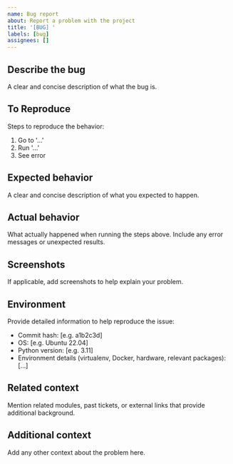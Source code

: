 ```yaml
---
name: Bug report
about: Report a problem with the project
title: '[BUG] '
labels: [bug]
assignees: []
---
```


## Describe the bug

A clear and concise description of what the bug is.

## To Reproduce

Steps to reproduce the behavior:

1. Go to '...'
1. Run '...'
1. See error

## Expected behavior

A clear and concise description of what you expected to happen.

## Actual behavior

What actually happened when running the steps above. Include any error messages or unexpected results.

## Screenshots

If applicable, add screenshots to help explain your problem.

## Environment

Provide detailed information to help reproduce the issue:

- Commit hash: [e.g. a1b2c3d]
- OS: [e.g. Ubuntu 22.04]
- Python version: [e.g. 3.11]
- Environment details (virtualenv, Docker, hardware, relevant packages): [...]

## Related context

Mention related modules, past tickets, or external links that provide additional background.

## Additional context

Add any other context about the problem here.
